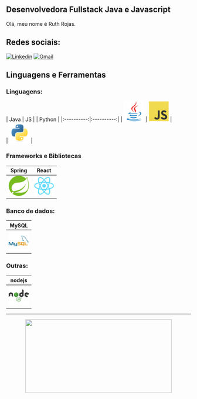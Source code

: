 ## Desenvolvedora Fullstack Java e Javascript

Olá, meu nome é Ruth Rojas.

## Redes sociais:

[![Linkedin](https://img.shields.io/badge/LinkedIn-0077B5?style=for-the-badge&logo=linkedin&logoColor=white)](www.linkedin.com/in/ruth-rojas) [![Gmail](https://img.shields.io/badge/Gmail-D14836?style=for-the-badge&logo=gmail&logoColor=white)](mailto:ruthrojasdasilva12@gmail.com)

## Linguagens e Ferramentas
<div>

### Linguagens:
| Java | JS | | Python | 
|:----------:|:----------:|
|  <img src="https://github.com/devicons/devicon/blob/master/icons/java/java-original.svg" title="Java" alt="JavaScript" width="55" height="55"/> |  <img src="https://github.com/devicons/devicon/blob/master/icons/javascript/javascript-original.svg" title="JavaScript" alt="JavaScript" width="55" height="55"/> |  
|  <img src="https://github.com/devicons/devicon/blob/master/icons/python/python-original.svg" title="Python" alt="Python" width="55" height="55"/> |  
  

### Frameworks e Bibliotecas
| Spring | React | 
|:----------:|:----------:|
|<img src="https://github.com/devicons/devicon/blob/master/icons/spring/spring-original.svg" title="Spring"  alt="Spring" width="55" height="55"/>|<img src="https://github.com/devicons/devicon/blob/master/icons/react/react-original.svg" title="React"  alt="React" width="55" height="55"/>|


### Banco de dados:

| MySQL | 
|:------------:|
|<img src="https://github.com/devicons/devicon/blob/master/icons/mysql/mysql-original-wordmark.svg" title="MySQL" alt="MySQL" width="55" height="55"/>|



  
### Outras:

| nodejs |
|:----------:|
|<img src="https://github.com/devicons/devicon/blob/master/icons/nodejs/nodejs-original-wordmark.svg" title="nodejs" alt="NodeJS" width="55" height="55"/>|

---

<p align="center">
  <img width="400" height="200" src="https://github-readme-stats.vercel.app/api/top-langs/?username=rojinhas&size_weight=0.15&count_weight=0.5&layout=compact&theme=midnight-purple">
</p>
